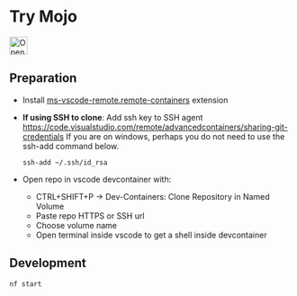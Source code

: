 # Try Mojo

<a href='https://vscode.dev/redirect?url=vscode://ms-vscode-remote.remote-containers/cloneInVolume?url=git@github.com:alexbechmann/try-mojo.git'><img src='https://img.shields.io/static/v1?label&message=Open%20in%20Dev%20Container&logo=visualstudiocode' alt='Open in Dev Container' height="32"></a>

## Preparation


- Install [ms-vscode-remote.remote-containers](https://marketplace.visualstudio.com/items?itemName=ms-vscode-remote.remote-containers) extension
- **If using SSH to clone**: Add ssh key to SSH agent <https://code.visualstudio.com/remote/advancedcontainers/sharing-git-credentials>
  If you are on windows, perhaps you do not need to use the ssh-add command below.
  ```
  ssh-add ~/.ssh/id_rsa
  ```
- Open repo in vscode devcontainer with:

  - CTRL+SHIFT+P -> Dev-Containers: Clone Repository in Named Volume
  - Paste repo HTTPS or SSH url
  - Choose volume name
  - Open terminal inside vscode to get a shell inside devcontainer

## Development

```bash
nf start
```